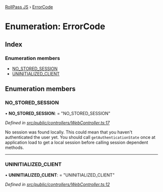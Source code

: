 [RollPass JS](../README.md) › [ErrorCode](errorcode.md)

# Enumeration: ErrorCode

## Index

### Enumeration members

* [NO_STORED_SESSION](errorcode.md#no_stored_session)
* [UNINITIALIZED_CLIENT](errorcode.md#uninitialized_client)

## Enumeration members

###  NO_STORED_SESSION

• **NO_STORED_SESSION**: = "NO_STORED_SESSION"

*Defined in [src/public/controllers/WebController.ts:17](https://github.com/RollPass/rollpass-js/blob/0cb2eb5/src/public/controllers/WebController.ts#L17)*

No session was found locally. This could mean that you haven't authenticated the user yet.
You should call `getAuthenticationState` once at application load to get a local session before calling session dependent methods.

___

###  UNINITIALIZED_CLIENT

• **UNINITIALIZED_CLIENT**: = "UNINITIALIZED_CLIENT"

*Defined in [src/public/controllers/WebController.ts:12](https://github.com/RollPass/rollpass-js/blob/0cb2eb5/src/public/controllers/WebController.ts#L12)*
